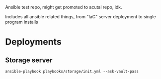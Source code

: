 Ansible test repo, might get promoted to acutal repo, idk.

Includes all ansible related things, from "IaC" server deployment to single program installs

# Deployments
## Storage server
    ansible-playbook playbooks/storage/init.yml --ask-vault-pass